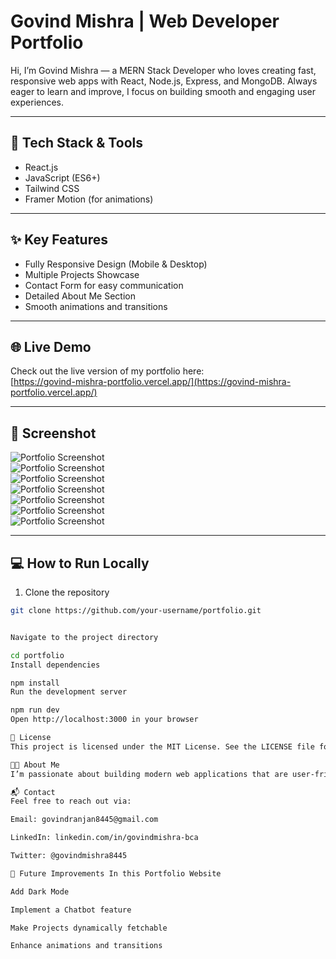 # Govind Mishra | Web Developer Portfolio

Hi, I’m Govind Mishra — a MERN Stack Developer who loves creating fast, responsive web apps with React, Node.js, Express, and MongoDB. Always eager to learn and improve, I focus on building smooth and engaging user experiences.

---

## 🚀 Tech Stack & Tools

- React.js  
- JavaScript (ES6+)  
- Tailwind CSS  
- Framer Motion (for animations)  

---

## ✨ Key Features

- Fully Responsive Design (Mobile & Desktop)  
- Multiple Projects Showcase  
- Contact Form for easy communication  
- Detailed About Me Section  
- Smooth animations and transitions  

---

## 🌐 Live Demo

Check out the live version of my portfolio here:  
[https://govind-mishra-portfolio.vercel.app/](https://govind-mishra-portfolio.vercel.app/)

---

## 📸 Screenshot

![Portfolio Screenshot](./src/assets/Screenshot/HeroScreenshot.png)  
![Portfolio Screenshot](./src/assets/Screenshot/AboutScreenshot.png)  
![Portfolio Screenshot](./src/assets/Screenshot/SkillScreenshot.png)  
![Portfolio Screenshot](./src/assets/Screenshot/ProjectScreenshot.png)  
![Portfolio Screenshot](./src/assets/Screenshot/ExperienceScreenshot.png)  
![Portfolio Screenshot](./src/assets/Screenshot/ContactScreenshot.png)  
![Portfolio Screenshot](./src/assets/Screenshot/FotterScreenshot.png)  

---

## 💻 How to Run Locally

1. Clone the repository  
```bash
git clone https://github.com/your-username/portfolio.git


Navigate to the project directory

cd portfolio
Install dependencies

npm install
Run the development server

npm run dev
Open http://localhost:3000 in your browser

📝 License
This project is licensed under the MIT License. See the LICENSE file for details.

👨‍💻 About Me
I’m passionate about building modern web applications that are user-friendly and performant. I continuously explore new technologies and improve my skills to deliver the best possible experiences. Besides coding, I enjoy learning about UI/UX design and animations.

📬 Contact
Feel free to reach out via:

Email: govindranjan8445@gmail.com

LinkedIn: linkedin.com/in/govindmishra-bca

Twitter: @govindmishra8445

🔮 Future Improvements In this Portfolio Website

Add Dark Mode

Implement a Chatbot feature

Make Projects dynamically fetchable

Enhance animations and transitions